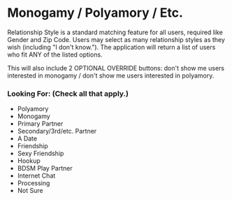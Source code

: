 <h1>Monogamy / Polyamory / Etc.</h1>

<p>Relationship Style is a standard matching feature for all users, required like Gender and Zip Code. Users may select as many relationship styles as they wish (including "I don't know."). The application will return a list of users who fit ANY of the listed options.</p>

<p>This will also include 2 OPTIONAL OVERRIDE buttons: don't show me users interested in monogamy / don't show me users interested in polyamory.</p>

<h3>Looking For: (Check all that apply.)</h3>
<ul>
	<li>Polyamory</li>
	<li>Monogamy</li>
	<li>Primary Partner</li>
	<li>Secondary/3rd/etc. Partner</li>
	<li>A Date</li>
	<li>Friendship</li>
	<li>Sexy Friendship</li>
	<li>Hookup</li>
	<li>BDSM Play Partner</li>
	<li>Internet Chat</li>
	<li>Processing</li>
	<li>Not Sure</li>
</ul>